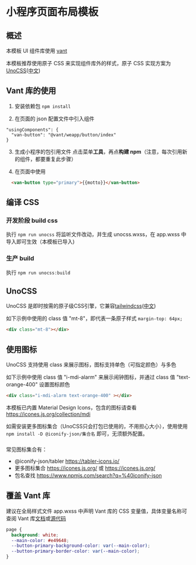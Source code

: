 # 小程序页面布局模板
## 概述
本模板 UI 组件库使用 [vant](https://vant-contrib.gitee.io/vant-weapp/#/home)

本模板推荐使用原子 CSS 来实现组件库外的样式，原子 CSS 实现方案为[UnoCSS](https://unocss.dev/)([中文](https://alfred-skyblue.github.io/unocss-docs-cn/))

## Vant 库的使用
1. 安装依赖包
`npm install`

2. 在页面的 json 配置文件中引入组件
```
"usingComponents": {
  "van-button": "@vant/weapp/button/index"
}
```

3. 生成小程序的包引用文件
点击菜单**工具**，再点**构建 npm**（注意，每次引用新的组件，都要重复此步骤）

4. 在页面中使用
```html
  <van-button type="primary">{{motto}}</van-button>
```

## 编译 CSS
### 开发阶段 build css
执行 `npm run unocss` 将监听文件改动，并生成 unocss.wxss，在 app.wxss 中导入即可生效（本模板已导入)

### 生产 build
执行 `npm run unocss:build`

## UnoCSS
UnoCSS 是即时按需的原子级CSS引擎，它兼容[tailwindcss](https://tailwindcss.com/docs/customizing-colors)([中文](https://www.tailwindcss.cn/docs))

如下示例中使用的 class 值 "mt-8"，即代表一条原子样式 `margin-top: 64px;`

```html
<div class="mt-8"></div>
```

## 使用图标
UnoCSS 支持使用 class 来展示图标，图标支持单色（可指定颜色）与多色

如下示例中使用 class 值 "i-mdi-alarm" 来展示闹钟图标，并通过 class 值 "text-orange-400" 设置图标颜色

```html
<div class="i-mdi-alarm text-orange-400" ></div>
```

本模板已内置 Material Design Icons，包含的图标请查看 https://icones.js.org/collection/mdi

如需安装更多图标集合（UnoCSS只会打包已使用的，不用担心大小），使用使用 `npm install -D @iconify-json/集合名` 即可，无须额外配置。

###
常见图标集合有：
* @iconify-json/tabler https://tabler-icons.io/
* 更多图标集合 https://icones.js.org/ 或 https://icones.js.org/
* 包名查找 https://www.npmjs.com/search?q=%40iconify-json

## 覆盖 Vant 库
建议在全局样式文件 app.wxss 中声明 Vant 库的 CSS 变量值，具体变量名称可查阅 Vant 库[文档](https://vant-contrib.gitee.io/vant-weapp/#/theme)或[源代码](https://github.com/youzan/vant-weapp/tree/dev/packages)
```css
page {
  background: white;
  --main-color: #e49648;
  --button-primary-background-color: var(--main-color);
  --button-primary-border-color: var(--main-color);
}
```



